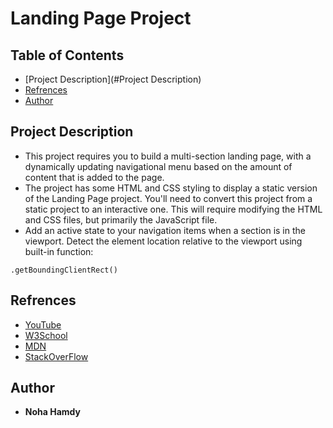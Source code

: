 # Landing Page Project

## Table of Contents

- [Project Description](#Project Description)
- [Refrences](#Refrences)
- [Author](#Author)

## Project Description

- This project requires you to build a multi-section landing page, with a dynamically updating navigational menu based on the amount of content that is added to the page.
- The project has some HTML and CSS styling to display a static version of the Landing Page project. You'll need to convert this project from a static project to an interactive one. This will require modifying the HTML and CSS files, but primarily the JavaScript file.
- Add an active state to your navigation items when a section is in the viewport.
Detect the element location relative to the viewport using built-in function:

```
.getBoundingClientRect()
```




## Refrences
- [YouTube](https://www.youtube.com/)
- [W3School](https://www.w3schools.com/)
- [MDN](https://developer.mozilla.org/en-US/)
- [StackOverFlow](https://stackoverflow.com/)

## Author
- **Noha Hamdy**
